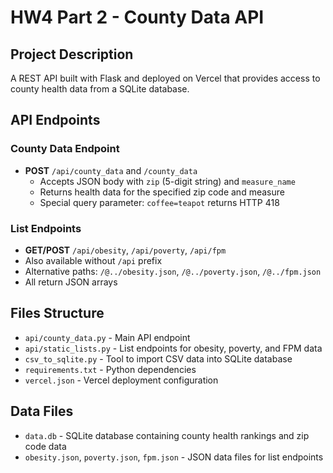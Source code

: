 # HW4 Part 2 - County Data API

## Project Description
A REST API built with Flask and deployed on Vercel that provides access to county health data from a SQLite database.

## API Endpoints

### County Data Endpoint
- **POST** `/api/county_data` and `/county_data`
  - Accepts JSON body with `zip` (5-digit string) and `measure_name`
  - Returns health data for the specified zip code and measure
  - Special query parameter: `coffee=teapot` returns HTTP 418

### List Endpoints  
- **GET/POST** `/api/obesity`, `/api/poverty`, `/api/fpm`
- Also available without `/api` prefix
- Alternative paths: `/@../obesity.json`, `/@../poverty.json`, `/@../fpm.json`
- All return JSON arrays

## Files Structure
- `api/county_data.py` - Main API endpoint
- `api/static_lists.py` - List endpoints for obesity, poverty, and FPM data
- `csv_to_sqlite.py` - Tool to import CSV data into SQLite database
- `requirements.txt` - Python dependencies
- `vercel.json` - Vercel deployment configuration

## Data Files
- `data.db` - SQLite database containing county health rankings and zip code data
- `obesity.json`, `poverty.json`, `fpm.json` - JSON data files for list endpoints

